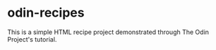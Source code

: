 # odin-recipes

This is a simple HTML recipe project demonstrated through The Odin Project's tutorial.
